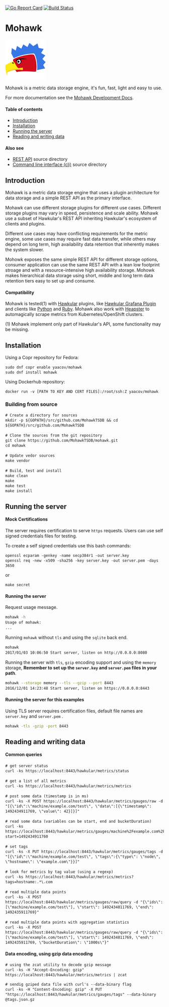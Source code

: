 [![Go Report Card](https://goreportcard.com/badge/github.com/MohawkTSDB/mohawk)](https://goreportcard.com/report/github.com/MohawkTSDB/mohawk)
[![Build Status](https://travis-ci.org/MohawkTSDB/mohawk.svg?branch=master)](https://travis-ci.org/MohawkTSDB/mohawk)

# Mohawk

![Mohawk](/images/logo-128.png?raw=true "Mohawk Logo")

Mohawk is a metric data storage engine, it's fun, fast, light and easy to use.

For more documentation see the [Mohawk Development Docs](https://github.com/MohawkTSDB/mohawk-docs).

#### Table of contents

  - [Introduction](#introduction)
  - [Installation](#installation)
  - [Running the server](#running-the-server)
  - [Reading and writing data](#reading-and-writing-data)
  
#### Also see

  - [REST API](/api/) source directory
  - [Command line interface (cli)](/cli/) source directory
  
## Introduction

Mohawk is a metric data storage engine that uses a plugin architecture for data storage and a simple REST API as the primary interface.

Mohawk can use different storage plugins for different use cases. Different storage plugins may vary in speed, persistence and scale ability. Mohawk use a subset of Hawkular's REST API inheriting Hawkular's ecosystem of clients and plugins.

Different use cases may have conflicting requirements for the metric engine, some use cases may require fast data transfer, while others may depend on long term, high availability data retention that inherently makes the system slower.

Mohowk exposes the same simple REST API for different storage options, consumer application can use the same REST API with a lean low footprint stroage and with a resource-intensive high availability storage. Mohowk makes hierarchical data storage using short, middle and long term data retention tiers easy to set up and consume.     

#### Compatibility

Mohawk is tested(1) with [Hawkular](http://www.hawkular.org/) plugins, like [Hawkular Grafana Plugin](https://grafana.com/plugins/hawkular-datasource) and clients like [Python](https://github.com/hawkular/hawkular-client-python) and [Ruby](https://github.com/hawkular/hawkular-client-ruby). Mohawk also work with [Heapster](https://github.com/kubernetes/heapster) to automagically scrape metrics from Kubernetes/OpenShift clusters.

(1) Mohawk implement only part of Hawkular's API, some functionality may be missing.

## Installation

Using a Copr repository for Fedora:

```
sudo dnf copr enable yaacov/mohawk
sudo dnf install mohawk
```

Using Dockerhub repository:

```
docker run -v [PATH TO KEY AND CERT FILES]:/root/ssh:Z yaacov/mohawk
```

### Building from source

```
# Create a directory for sources
mkdir -p ${GOPATH}/src/github.com/MohawkTSDB && cd ${GOPATH}/src/github.com/MohawkTSDB

# Clone the sources from the git repository
git clone https://github.com/MohawkTSDB/mohawk.git
cd mohawk

# Update vedor sources
make vendor

# Build, test and install
make clean
make
make test
make install
```

## Running the server

#### Mock Certifications

The server requires certification to serve ``https`` requests. Users can use self signed credentials files for testing.

To create a self signed credentials use this bash commands:
```
openssl ecparam -genkey -name secp384r1 -out server.key
openssl req -new -x509 -sha256 -key server.key -out server.pem -days 3650
```
or
```
make secret
```

#### Running the server

Request usage message.

```bash
mohawk -h
Usage of mohawk:
...
```

Running ``mohawk`` without ``tls`` and using the ``sqlite`` back end.

```bash
mohawk
2017/01/03 10:06:50 Start server, listen on http://0.0.0.0:8080
```

Running the server with ``tls``, ``gzip`` encoding support and using the ``memory`` storage,
**Remember to set up the ``server.key`` and ``server.pem`` files in your path**.

```bash
mohawk --storage memory --tls --gzip --port 8443
2016/12/01 14:23:48 Start server, listen on https://0.0.0.0:8443
```

#### Running the server for this examples

Using TLS server requires certification files, default file names are `server.key` and `server.pem` .

```bash
mohawk -tls -gzip -port 8443
```

## Reading and writing data

#### Common queries

```
# get server status
curl -ks https://localhost:8443/hawkular/metrics/status

# get a list of all metrics
curl -ks https://localhost:8443/hawkular/metrics/metrics

# post some data (timestamp is in ms)
curl -ks -X POST https://localhost:8443/hawkular/metrics/gauges/raw -d "[{\"id\":\"machine/example.com/test\", \"data\":[{\"timestamp\": 1492434911769, \"value\": 42}]}]"

# read some data (variables can be start, end and bucketDuration)
curl -ks https://localhost:8443/hawkular/metrics/gauges/machine%2Fexample.com%2Ftest/raw?start=1492434911760

# set tags
curl -ks -X PUT https://localhost:8443/hawkular/metrics/gauges/tags -d "[{\"id\":\"machine/example.com/test\", \"tags\":{\"type\": \"node\", \"hostname\": \"example.com\"}}]"

# look for metrics by tag value (using a regexp)
curl -ks https://localhost:8443/hawkular/metrics/metrics?tags=hostname:.*\.com

# read multiple data points
curl -ks -X POST https://localhost:8443/hawkular/metrics/gauges/raw/query -d "{\"ids\": [\"machine/example.com/test\"], \"start\": 1492434811769, \"end\": 1492435911769}"

# read multiple data points with aggregation statistics
curl -ks -X POST https://localhost:8443/hawkular/metrics/gauges/raw/query -d "{\"ids\": [\"machine/example.com/test\"], \"start\": 1492434811769, \"end\": 1492435911769, \"bucketDuration\": \"1000s\"}"
```

#### Data encoding, using gzip data encoding

```
# using the zcat utility to decode gzip message
curl -ks -H "Accept-Encoding: gzip" https://localhost:8443/hawkular/metrics/metrics | zcat
```

```
# sendig gziped data file with curl's --data-binary flag
curl -ks -H "Content-Encoding: gzip" -X PUT "https://localhost:8443/hawkular/metrics/gauges/tags" --data-binary @tags.json.gz
```
